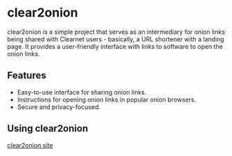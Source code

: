 # clear2onion
clear2onion is a simple project that serves as an intermediary for onion links being shared with Clearnet users - basically, a URL shortener with a landing page. It provides a user-friendly interface with links to software to open the onion links.

## Features
- Easy-to-use interface for sharing onion links.
- Instructions for opening onion links in popular onion browsers.
- Secure and privacy-focused.

## Using clear2onion
[clear2onion site](https://clear2onion.pages.dev)


<!-- ## Contributing

We welcome contributions! Please see our [contributing guide](CONTRIBUTING.md) for more details. -->
